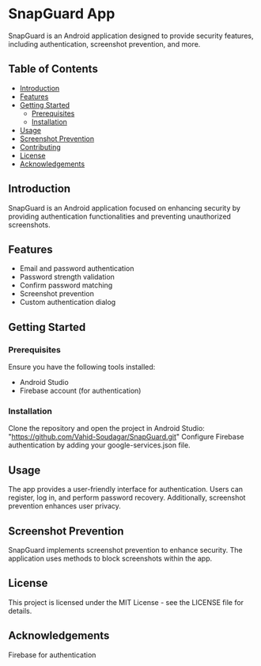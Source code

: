 # SnapGuard App

SnapGuard is an Android application designed to provide security features, including authentication, screenshot prevention, and more.

## Table of Contents

- [Introduction](#introduction)
- [Features](#features)
- [Getting Started](#getting-started)
  - [Prerequisites](#prerequisites)
  - [Installation](#installation)
- [Usage](#usage)
- [Screenshot Prevention](#screenshot-prevention)
- [Contributing](#contributing)
- [License](#license)
- [Acknowledgements](#acknowledgements)

## Introduction

SnapGuard is an Android application focused on enhancing security by providing authentication functionalities and preventing unauthorized screenshots.

## Features

- Email and password authentication
- Password strength validation
- Confirm password matching
- Screenshot prevention
- Custom authentication dialog

## Getting Started

### Prerequisites

Ensure you have the following tools installed:

- Android Studio
- Firebase account (for authentication)

### Installation

Clone the repository and open the project in Android Studio:
"https://github.com/Vahid-Soudagar/SnapGuard.git"
Configure Firebase authentication by adding your google-services.json file.

## Usage
The app provides a user-friendly interface for authentication. Users can register, log in, and perform password recovery. Additionally, screenshot prevention enhances user privacy.

## Screenshot Prevention
SnapGuard implements screenshot prevention to enhance security. The application uses methods to block screenshots within the app.


## License
This project is licensed under the MIT License - see the LICENSE file for details.

## Acknowledgements
Firebase for authentication
